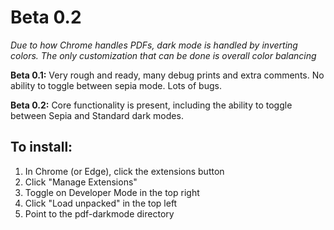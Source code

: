 # Beta 0.2

_Due to how Chrome handles PDFs, dark mode is handled by inverting colors. The only customization that can be done is overall color balancing_

**Beta 0.1:** Very rough and ready, many debug prints and extra comments. No ability to toggle between sepia mode. Lots of bugs.

**Beta 0.2:** Core functionality is present, including the ability to toggle between Sepia and Standard dark modes.

## To install:

1. In Chrome (or Edge), click the extensions button
2. Click "Manage Extensions"
3. Toggle on Developer Mode in the top right
4. Click "Load unpacked" in the top left
5. Point to the pdf-darkmode directory
